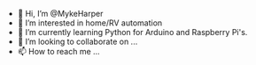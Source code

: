 - 👋 Hi, I’m @MykeHarper
- 👀 I’m interested in home/RV automation
- 🌱 I’m currently learning Python for Arduino and Raspberry Pi's.
- 💞️ I’m looking to collaborate on ...
- 📫 How to reach me ...

<!---
MykeHarper/MykeHarper is a ✨ special ✨ repository because its `README.md` (this file) appears on your GitHub profile.
You can click the Preview link to take a look at your changes.
--->
